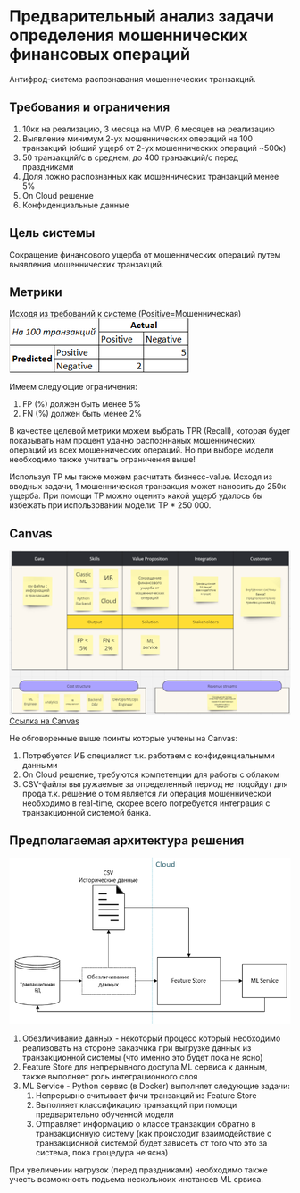 # Предварительный анализ задачи определения мошеннических финансовых операций
Антифрод-система распознавания мошеннеческих транзакций.

## Требования и ограничения
1. 10кк на реализацию, 3 месяца на MVP, 6 месяцев на реализацию
2. Выявление минимум 2-ух мошеннических операций на 100 транзакций (общий ущерб от 2-ух мошеннических операций ~500к)
3. 50 транзакций/с в среднем, до 400 транзакций/с перед праздниками
4. Доля ложно распознанных как мошеннических транзакций менее 5%
5. On Cloud решение
6. Конфиденциальные данные

## Цель системы
Сокращение финансового ущерба от мошеннических операций путем выявления мошеннических транзакций.

## Метрики
Исходя из требований к системе (Positive=Мошенническая)
![Требуемые метрики](./resources/img/req-metrics.png)

Имеем следующие ограничения:
1. FP (%) должен быть менее 5%
2. FN (%) должен быть менее 2%

В качестве целевой метрики можем выбрать TPR (Recall), которая будет показывать нам процент удачно распозннаных мошеннических операций из всех мошеннических операций. Но при выборе модели необходимо также учитвать ограничения выше!

Используя TP мы также можем расчитать бизнесс-value. Исходя из вводных задачи, 1 мошенническая транзакция может наносить до 250к ущерба. При помощи TP можно оценить какой ущерб удалось бы избежать при использовании модели:
TP * 250 000.

## Canvas
![Canvas](./resources/img/canvas.png)
[Ссылка на Canvas](https://miro.com/app/board/uXjVK44dQD8=/?share_link_id=413863632248)

Не обговоренные выше поинты которые учтены на Canvas:
1. Потребуется ИБ специалист т.к. работаем с конфиденциальными данными
2. On Cloud решение, требуются компетенции для работы с облаком
3. CSV-файлы выгружаемые за определенный период не подойдут для прода т.к. решение о том является ли операция мошеннической необходимо в real-time, скорее всего потребуется интеграция с транзакционной системой банка.

## Предполагаемая архитектура решения
![Архитектура](./resources/img/arch.png)

1. Обезличивание данных - некоторый процесс который необходимо реализовать на стороне заказчика при выгрузке данных из транзакционной системы (что именно это будет пока не ясно)
2. Feature Store для непрерывного доступа ML сервиса к данным, также выполняет роль интеграционного слоя
3. ML Service - Python сервис (в Docker) выполняет следующие задачи:
    1. Непрерывно считывает фичи транзакций из Feature Store
    2. Выполняет классификацию транзакций при помощи предварительно обученной модели
    3. Отправляет информацию о классе транзакции обратно в транзакционную систему (как происходит взаимодействие с транзакционной системой будет зависеть от того что это за система, пока процедура не ясна)

При увеличении нагрузок (перед праздниками) необходимо также учесть возможность подьема несколькоих инстансев ML срвиса.